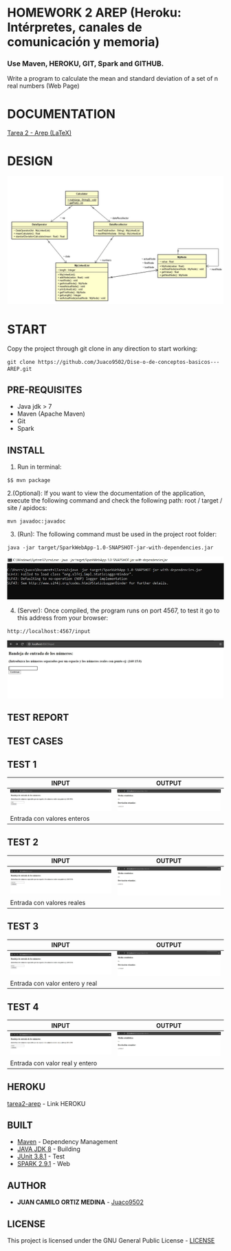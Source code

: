 # HOMEWORK 2 AREP (Heroku: Intérpretes, canales de comunicación y memoria)

### Use Maven, HEROKU, GIT, Spark and GITHUB.

Write a program to calculate the mean and standard deviation of a set of n real numbers (Web Page)

# DOCUMENTATION

[Tarea 2 - Arep (LaTeX)](/Tarea2Arep.pdf)

# DESIGN
![Design](img/diagramaDeClases.JPG)

# START

Copy the project through git clone in any direction to start working:
```
git clone https://github.com/Juaco9502/Dise-o-de-conceptos-basicos---AREP.git
```

## PRE-REQUISITES

* Java jdk > 7
* Maven (Apache Maven)
* Git
* Spark

## INSTALL

1. Run in terminal:

```
$$ mvn package
```
2.(Optional):
If you want to view the documentation of the application, execute the following command and check the following path: root / target / site / apidocs:

```
mvn javadoc:javadoc
```

3. (Run):
The following command must be used in the project root folder:
  
```
java -jar target/SparkWebApp-1.0-SNAPSHOT-jar-with-dependencies.jar

```
![Programa](img/programa.JPG)


4. (Server):
Once compiled, the program runs on port 4567, to test it go to this address from your browser:
  
```
http://localhost:4567/input

```
![Programa](img/vista.JPG)
  
## TEST REPORT

## TEST CASES

## TEST 1 
INPUT | OUTPUT
------------ | ------------- 
![1p](img/test1p.JPG) | ![1s](img/test1s.JPG)
Entrada con valores enteros| 

## TEST 2
INPUT | OUTPUT
------------ | ------------- 
![2p](img/test2p.JPG) | ![2s](img/test2s.JPG)
Entrada con valores reales|

## TEST 3 
INPUT | OUTPUT
------------ | ------------- 
![3p](img/test3p.JPG) | ![3s](img/test3s.JPG)
Entrada con valor entero y real|

## TEST 4 
INPUT | OUTPUT
------------ | ------------- 
![4p](img/test4p.JPG) | ![4s](img/test4s.JPG)
Entrada con valor real y entero|


## HEROKU
[tarea2-arep](https://tarea2-arep.herokuapp.com/input) - Link HEROKU

## BUILT

* [Maven](https://maven.apache.org/) - Dependency Management
* [JAVA JDK 8](http://www.oracle.com/technetwork/java/javase/overview/index.html) - Building
* [JUnit 3.8.1](https://mvnrepository.com/artifact/junit/junit/3.8.1) - Test
* [SPARK 2.9.1](http://sparkjava.com/download) - Web


## AUTHOR

* **JUAN CAMILO ORTIZ MEDINA** - [Juaco9502](https://github.com/juaco9502)


## LICENSE

This project is licensed under the GNU General Public License - [LICENSE](LICENSE) 